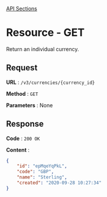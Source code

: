 [API Sections](../Sections.md)

# Resource - GET

Return an individual currency.

## Request

**URL** : `/v3/currencies/{currency_id}`

**Method** : `GET`

**Parameters** : None

## Response

**Code** : `200 OK`

**Content** : 
```json
{
    "id": "epMqeYqPkL",
    "code": "GBP",
    "name": "Sterling",
    "created": "2020-09-28 10:27:34"
}
```
